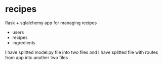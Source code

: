 # recipes
flask + sqlalchemy app for managing recipes

- users
- recipes
- ingredients

I have splitted model.py file into two files and I have splitted file with routes from app into another two files